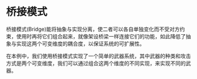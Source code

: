 # 桥接模式

桥接模式(Bridge)能将抽象与实现分离，使二者可以各自单独变化而不受对方约束，使用时再将它们组合起来，就像架设桥梁一样连接它们的功能，如此降低了抽象与实现这两个可变维度的耦合度，以保证系统的可扩展性。

在本例中，我们使用桥接模式实现了一个简单的武器系统，其中武器的种类和攻击方式是两个可变维度，我们可以通过组合这两个维度的不同实现，来实现不同的武器。